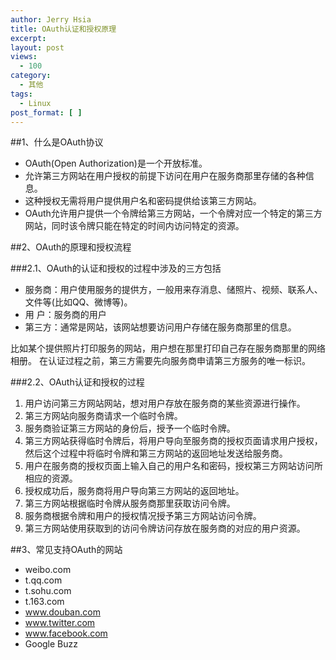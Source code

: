 ```yaml
---
author: Jerry Hsia
title: OAuth认证和授权原理
excerpt:
layout: post
views:
  - 100
category:
  - 其他
tags:
  - Linux
post_format: [ ]
---
```

##1、什么是OAuth协议

- OAuth(Open Authorization)是一个开放标准。
- 允许第三方网站在用户授权的前提下访问在用户在服务商那里存储的各种信息。
- 这种授权无需将用户提供用户名和密码提供给该第三方网站。
- OAuth允许用户提供一个令牌给第三方网站，一个令牌对应一个特定的第三方网站，同时该令牌只能在特定的时间内访问特定的资源。
 
##2、OAuth的原理和授权流程

###2.1、OAuth的认证和授权的过程中涉及的三方包括

- 服务商：用户使用服务的提供方，一般用来存消息、储照片、视频、联系人、文件等(比如QQ、微博等)。
- 用  户：服务商的用户
- 第三方：通常是网站，该网站想要访问用户存储在服务商那里的信息。

比如某个提供照片打印服务的网站，用户想在那里打印自己存在服务商那里的网络相册。
在认证过程之前，第三方需要先向服务商申请第三方服务的唯一标识。

###2.2、OAuth认证和授权的过程

1. 用户访问第三方网站网站，想对用户存放在服务商的某些资源进行操作。
2. 第三方网站向服务商请求一个临时令牌。
3. 服务商验证第三方网站的身份后，授予一个临时令牌。
4. 第三方网站获得临时令牌后，将用户导向至服务商的授权页面请求用户授权，然后这个过程中将临时令牌和第三方网站的返回地址发送给服务商。
5. 用户在服务商的授权页面上输入自己的用户名和密码，授权第三方网站访问所相应的资源。
6. 授权成功后，服务商将用户导向第三方网站的返回地址。
7. 第三方网站根据临时令牌从服务商那里获取访问令牌。
8. 服务商根据令牌和用户的授权情况授予第三方网站访问令牌。
9. 第三方网站使用获取到的访问令牌访问存放在服务商的对应的用户资源。
 
##3、常见支持OAuth的网站

- weibo.com
- t.qq.com
- t.sohu.com
- t.163.com
- www.douban.com
- www.twitter.com
- www.facebook.com
- Google Buzz
